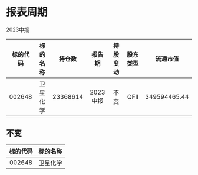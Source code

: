 # 报表周期 

2023中报

| 标的代码 | 标的名称 | 持仓数 | 报告期 | 持股变动 | 股东类型 | 流通市值 |
|:--:|:--:|:--:|:--:|:--:|:--:|:--:|
|002648|卫星化学|23368614|2023中报|不变|QFII|349594465.44|


## 不变 

| 标的代码 | 标的名称 |
|:--:|:--:|
|002648|卫星化学|

